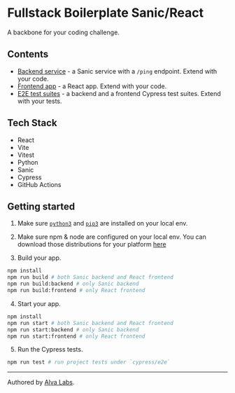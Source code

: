 # Fullstack Boilerplate Sanic/React

A backbone for your coding challenge.

## Contents

- [Backend service](app-sanic) - a Sanic service with a `/ping` endpoint. Extend with your code.
- [Frontend app](app-react) - a React app. Extend with your code.
- [E2E test suites](cypress/e2e) - a backend and a frontend Cypress test suites. Extend with your tests.

## Tech Stack

- React
- Vite
- Vitest
- Python
- Sanic
- Cypress
- GitHub Actions

## Getting started

1. Make sure [`python3`](https://www.python.org/downloads/) and [`pip3`](https://pip.pypa.io/en/stable/installing/) are installed on your local env.

2. Make sure npm & node are configured on your local env. You can download those distributions for your platform [here](https://nodejs.org/en/download/)

3. Build your app.

```bash
npm install
npm run build # both Sanic backend and React frontend
npm run build:backend # only Sanic backend
npm run build:frontend # only React frontend
```

4. Start your app.

```bash
npm install
npm run start # both Sanic backend and React frontend
npm run start:backend # only Sanic backend
npm run start:frontend # only React frontend
```

5. Run the Cypress tests.

```bash
npm run test # run project tests under `cypress/e2e`
```

---

Authored by [Alva Labs](https://www.alvalabs.io/).
